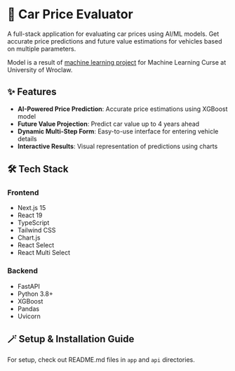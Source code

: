 # 🚗 Car Price Evaluator 

A full-stack application for evaluating car prices using AI/ML models. Get accurate price predictions and future value estimations for vehicles based on multiple parameters.


Model is a result of [machine learning project](https://github.com/marcin-banak/wheel_of_fortune/tree/main) for Machine Learning Curse at University of Wroclaw.

## ✨ Features

- **AI-Powered Price Prediction**: Accurate price estimations using XGBoost model
- **Future Value Projection**: Predict car value up to 4 years ahead
- **Dynamic Multi-Step Form**: Easy-to-use interface for entering vehicle details
- **Interactive Results**: Visual representation of predictions using charts

## 🛠 Tech Stack

### Frontend
- Next.js 15
- React 19
- TypeScript
- Tailwind CSS
- Chart.js
- React Select
- React Multi Select

### Backend
- FastAPI
- Python 3.8+
- XGBoost
- Pandas
- Uvicorn

## 🪄 Setup & Installation Guide
For setup, check out README.md files in ``app`` and ``api`` directories.
